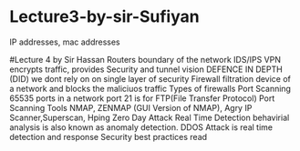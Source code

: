 # Lecture3-by-sir-Sufiyan
IP addresses, mac addresses 

#Lecture 4 by Sir Hassan
Routers
boundary of the network
IDS/IPS
VPN
    encrypts traffic, provides Security and tunnel vision
DEFENCE IN DEPTH (DID)
    we dont rely on on single layer of security
Firewall
    filtration device of a network and blocks the maliciuos traffic 
Types of firewalls
Port Scanning
65535 ports in a network
port 21 is for FTP(File Transfer Protocol)
Port Scanning Tools
NMAP, ZENMAP (GUI Version of NMAP), Agry IP Scanner,Superscan, Hping
Zero Day Attack
Real Time Detection
    behavirial analysis is also known as anomaly detection. DDOS Attack is real time detection and response
Security best practices read
